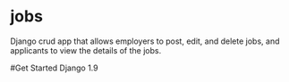 # jobs
Django crud app that allows employers to post, edit, and delete jobs, and applicants to view the details of the jobs.

#Get Started
Django 1.9

